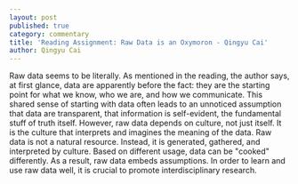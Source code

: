 ```yaml
---
layout: post
published: true
category: commentary
title: 'Reading Assignment: Raw Data is an Oxymoron - Qingyu Cai'
author: Qingyu Cai
---
```

Raw data seems to be literally. As mentioned in the reading, the author says, at first glance, data are apparently before the fact: they are the starting point for what we know, who we are, and how we communicate. This shared sense of starting with data often leads to an unnoticed assumption that data are transparent, that information is self-evident, the fundamental stuff of truth itself. However, raw data depends on culture, not just itself. It is the culture that interprets and imagines the meaning of the data. Raw data is not a natural resource. Instead, it is generated, gathered, and interpreted by culture. Based on different usage, data can be "cooked" differently. As a result, raw data embeds assumptions. In order to learn and use raw data well, it is crucial to promote interdisciplinary research. 